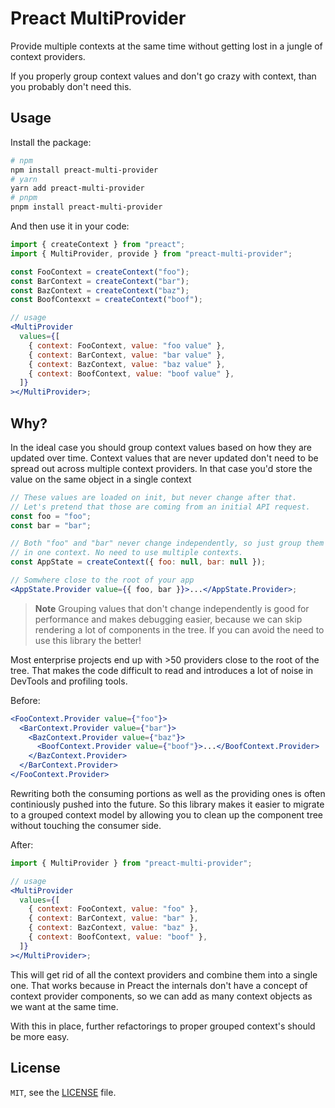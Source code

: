 # Preact MultiProvider

Provide multiple contexts at the same time without getting lost in a jungle of context providers.

If you properly group context values and don't go crazy with context, than you probably don't need this.

## Usage

Install the package:

```sh
# npm
npm install preact-multi-provider
# yarn
yarn add preact-multi-provider
# pnpm
pnpm install preact-multi-provider
```

And then use it in your code:

```jsx
import { createContext } from "preact";
import { MultiProvider, provide } from "preact-multi-provider";

const FooContext = createContext("foo");
const BarContext = createContext("bar");
const BazContext = createContext("baz");
const BoofContexxt = createContext("boof");

// usage
<MultiProvider
  values={[
    { context: FooContext, value: "foo value" },
    { context: BarContext, value: "bar value" },
    { context: BazContext, value: "baz value" },
    { context: BoofContext, value: "boof value" },
  ]}
></MultiProvider>;
```

## Why?

In the ideal case you should group context values based on how they are updated over time. Context values that are never updated don't need to be spread out across multiple context providers. In that case you'd store the value on the same object in a single context

```jsx
// These values are loaded on init, but never change after that.
// Let's pretend that those are coming from an initial API request.
const foo = "foo";
const bar = "bar";

// Both "foo" and "bar" never change independently, so just group them
// in one context. No need to use multiple contexts.
const AppState = createContext({ foo: null, bar: null });

// Somwhere close to the root of your app
<AppState.Provider value={{ foo, bar }}>...</AppState.Provider>;
```

> **Note**
> Grouping values that don't change independently is good for performance and makes debugging easier, because we can skip rendering a lot of components in the tree. If you can avoid the need to use this library the better!

Most enterprise projects end up with >50 providers close to the root of the tree. That makes the code difficult to read and introduces a lot of noise in DevTools and profiling tools.

Before:

```jsx
<FooContext.Provider value={"foo"}>
  <BarContext.Provider value={"bar"}>
    <BazContext.Provider value={"baz"}>
      <BoofContext.Provider value={"boof"}>...</BoofContext.Provider>
    </BazContext.Provider>
  </BarContext.Provider>
</FooContext.Provider>
```

Rewriting both the consuming portions as well as the providing ones is often continiously pushed into the future. So this library makes it easier to migrate to a grouped context model by allowing you to clean up the component tree without touching the consumer side.

After:

```jsx
import { MultiProvider } from "preact-multi-provider";

// usage
<MultiProvider
  values={[
    { context: FooContext, value: "foo" },
    { context: BarContext, value: "bar" },
    { context: BazContext, value: "baz" },
    { context: BoofContext, value: "boof" },
  ]}
></MultiProvider>;
```

This will get rid of all the context providers and combine them into a single one. That works because in Preact the internals don't have a concept of context provider components, so we can add as many context objects as we want at the same time.

With this in place, further refactorings to proper grouped context's should be more easy.

## License

`MIT`, see the [LICENSE](./LICENSE) file.
